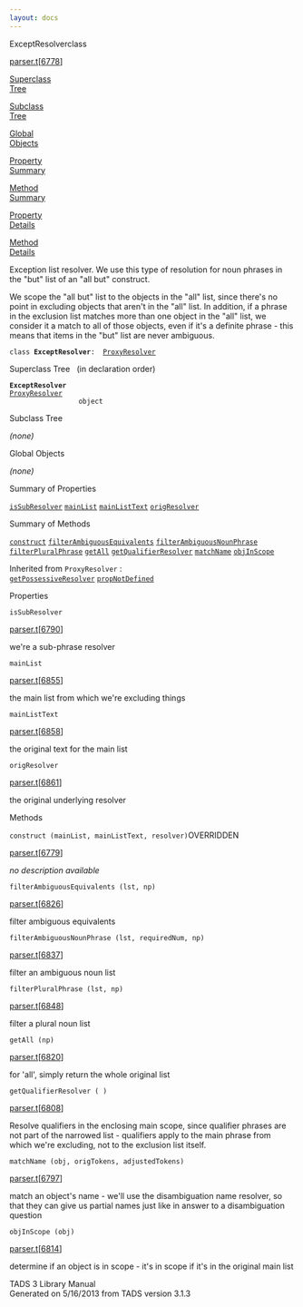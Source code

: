 ```yaml
---
layout: docs
---
```

<span class="title">ExceptResolver</span><span class="type">class</span>

[parser.t](../file/parser.t.html)\[[6778](../source/parser.t.html#6778)\]

[Superclass  
Tree](#_SuperClassTree_)

[Subclass  
Tree](#_SubClassTree_)

[Global  
Objects](#_ObjectSummary_)

[Property  
Summary](#_PropSummary_)

[Method  
Summary](#_MethodSummary_)

[Property  
Details](#_Properties_)

[Method  
Details](#_Methods_)



Exception list resolver. We use this type of resolution for noun phrases
in the "but" list of an "all but" construct.

We scope the "all but" list to the objects in the "all" list, since
there's no point in excluding objects that aren't in the "all" list. In
addition, if a phrase in the exclusion list matches more than one object
in the "all" list, we consider it a match to all of those objects, even
if it's a definite phrase - this means that items in the "but" list are
never ambiguous.

`class `**`ExceptResolver`**` :   `[`ProxyResolver`](../object/ProxyResolver.html)



<span id="_SuperClassTree_"></span>



<span class="hdln">Superclass Tree</span>   (in declaration order)



**`ExceptResolver`**  
[`ProxyResolver`](../object/ProxyResolver.html)  
`                 object`  
<span id="_SubClassTree_"></span>



<span class="hdln">Subclass Tree</span>  



*(none)* <span id="_ObjectSummary_"></span>



<span class="hdln">Global Objects</span>  



*(none)* <span id="_PropSummary_"></span>



<span class="hdln">Summary of Properties</span>  



[`isSubResolver`](#isSubResolver) [`mainList`](#mainList) [`mainListText`](#mainListText) [`origResolver`](#origResolver)



<span id="_MethodSummary_"></span>



<span class="hdln">Summary of Methods</span>  



[`construct`](#construct) [`filterAmbiguousEquivalents`](#filterAmbiguousEquivalents) [`filterAmbiguousNounPhrase`](#filterAmbiguousNounPhrase) [`filterPluralPhrase`](#filterPluralPhrase) [`getAll`](#getAll) [`getQualifierResolver`](#getQualifierResolver) [`matchName`](#matchName) [`objInScope`](#objInScope)

Inherited from `ProxyResolver` :  
[`getPossessiveResolver`](../object/ProxyResolver.html#getPossessiveResolver) [`propNotDefined`](../object/ProxyResolver.html#propNotDefined)

<span id="_Properties_"></span>



<span class="hdln">Properties</span>  



<span id="isSubResolver"></span>

`isSubResolver`

[parser.t](../file/parser.t.html)\[[6790](../source/parser.t.html#6790)\]



we're a sub-phrase resolver



<span id="mainList"></span>

`mainList`

[parser.t](../file/parser.t.html)\[[6855](../source/parser.t.html#6855)\]



the main list from which we're excluding things



<span id="mainListText"></span>

`mainListText`

[parser.t](../file/parser.t.html)\[[6858](../source/parser.t.html#6858)\]



the original text for the main list



<span id="origResolver"></span>

`origResolver`

[parser.t](../file/parser.t.html)\[[6861](../source/parser.t.html#6861)\]



the original underlying resolver



<span id="_Methods_"></span>



<span class="hdln">Methods</span>  



<span id="construct"></span>

`construct (mainList, mainListText, resolver)`<span class="rem">OVERRIDDEN</span>

[parser.t](../file/parser.t.html)\[[6779](../source/parser.t.html#6779)\]



*no description available*



<span id="filterAmbiguousEquivalents"></span>

`filterAmbiguousEquivalents (lst, np)`

[parser.t](../file/parser.t.html)\[[6826](../source/parser.t.html#6826)\]



filter ambiguous equivalents



<span id="filterAmbiguousNounPhrase"></span>

`filterAmbiguousNounPhrase (lst, requiredNum, np)`

[parser.t](../file/parser.t.html)\[[6837](../source/parser.t.html#6837)\]



filter an ambiguous noun list



<span id="filterPluralPhrase"></span>

`filterPluralPhrase (lst, np)`

[parser.t](../file/parser.t.html)\[[6848](../source/parser.t.html#6848)\]



filter a plural noun list



<span id="getAll"></span>

`getAll (np)`

[parser.t](../file/parser.t.html)\[[6820](../source/parser.t.html#6820)\]



for 'all', simply return the whole original list



<span id="getQualifierResolver"></span>

`getQualifierResolver ( )`

[parser.t](../file/parser.t.html)\[[6808](../source/parser.t.html#6808)\]



Resolve qualifiers in the enclosing main scope, since qualifier phrases
are not part of the narrowed list - qualifiers apply to the main phrase
from which we're excluding, not to the exclusion list itself.



<span id="matchName"></span>

`matchName (obj, origTokens, adjustedTokens)`

[parser.t](../file/parser.t.html)\[[6797](../source/parser.t.html#6797)\]



match an object's name - we'll use the disambiguation name resolver, so
that they can give us partial names just like in answer to a
disambiguation question



<span id="objInScope"></span>

`objInScope (obj)`

[parser.t](../file/parser.t.html)\[[6814](../source/parser.t.html#6814)\]



determine if an object is in scope - it's in scope if it's in the
original main list





TADS 3 Library Manual  
Generated on 5/16/2013 from TADS version 3.1.3



